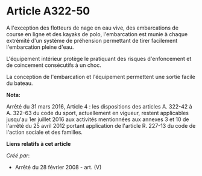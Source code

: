 # Article A322-50

A l'exception des flotteurs de nage en eau vive, des embarcations de course en ligne et des kayaks de polo, l'embarcation est
munie à chaque extrémité d'un système de préhension permettant de tirer facilement l'embarcation pleine d'eau.

L'équipement intérieur protège le pratiquant des risques d'enfoncement et de coincement consécutifs à un choc.

La conception de l'embarcation et l'équipement permettent une sortie facile du bateau.

**Nota:**

Arrêté du 31 mars 2016, Article 4 :  les dispositions des articles A. 322-42 à A. 322-63 du code du sport, actuellement en
vigueur, restent applicables jusqu'au 1er juillet 2016 aux activités mentionnées aux annexes 3 et 10 de l'arrêté du 25 avril
2012 portant application de l'article R. 227-13 du code de l'action sociale et des familles.

**Liens relatifs à cet article**

_Créé par_:

  - Arrêté du 28 février 2008 - art. (V)
